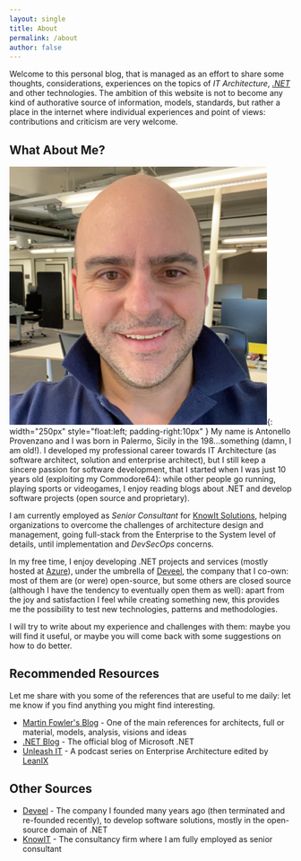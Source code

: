 ```yaml
---
layout: single
title: About
permalink: /about
author: false
---
```


Welcome to this personal blog, that is managed as an effort to share some thoughts, considerations, experiences on the topics of _IT Architecture_, _[.NET](https://dotnet.microsoft.com)_ and other technologies.
The ambition of this website is not to become any kind of authorative source of information, models, standards, but rather a place in the internet where individual experiences and point of views: contributions and criticism are very welcome.

## What About Me?

![Antonello](/assets/img/antonello.png){: width="250px" style="float:left; padding-right:10px" } My name is Antonello Provenzano and I was born in Palermo, Sicily in the 198...something (damn, I am old!).
I developed my professional career towards IT Architecture (as software architect, solution and enterprise architect), but I still keep a sincere passion for software development, that I started when I was just 10 years old (exploiting my Commodore64): while other people go running, playing sports or videogames, I enjoy reading blogs about .NET and develop software projects (open source and proprietary).

I am currently employed as _Senior Consultant_ for [KnowIt Solutions](https://knowit.no), helping organizations to overcome the challenges of architecture design and management, going full-stack from the Enterprise to the System level of details, until implementation and _DevSecOps_ concerns.

In my free time, I enjoy developing .NET projects and services (mostly hosted at [Azure](https://azure.com)), under the umbrella of [Deveel](https://deveel.com), the company that I co-own: most of them are (or were) open-source, but some others are closed source (although I have the tendency to eventually open them as well): apart from the joy and satisfaction I feel while creating something new, this provides me the possibility to test new technologies, patterns and methodologies.

I will try to write about my experience and challenges with them: maybe you will find it useful, or maybe you will come back with some suggestions on how to do better.

## Recommended Resources

Let me share with you some of the references that are useful to me daily: let me know if you find anything you might find interesting.

* [Martin Fowler's Blog](https://martinfowler.com) - One of the main references for architects, full or material, models, analysis, visions and ideas
* [.NET Blog](https://devblogs.microsoft.com/dotnet/) - The official blog of Microsoft .NET
* [Unleash IT](https://www.leanix.net/en/resources/podcast) - A podcast series on Enterprise Architecture edited by [LeanIX](https://leanix.net)

## Other Sources

* [Deveel](https://deveel.com) - The company I founded many years ago (then terminated and re-founded recently), to develop software solutions, mostly in the open-source domain of .NET
* [KnowIT](https://knowit.no) - The consultancy firm where I am fully employed as senior consultant